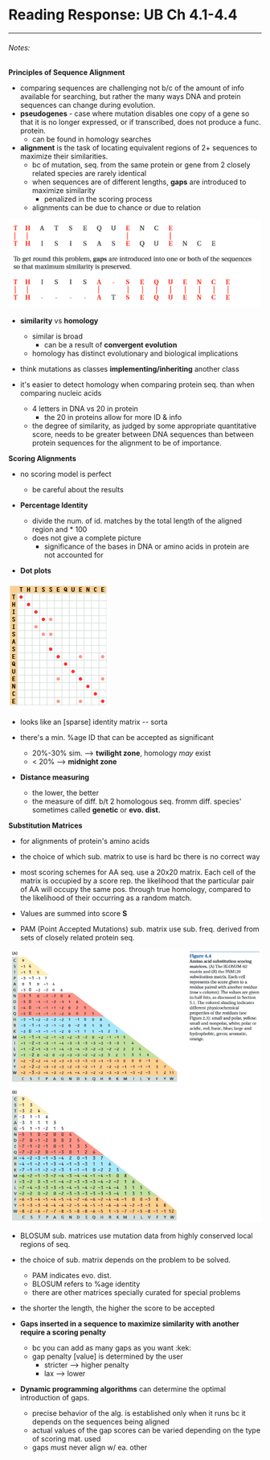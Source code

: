 # Reading Response: UB Ch 4.1-4.4
-----

###### Notes: ######


**Principles of Sequence Alignment**

- comparing sequences are challenging not b/c of the amount of info available for searching, but rather the many ways DNA and protein sequences can change during evolution.
- **pseudogenes** - case where mutation disables one copy of a gene so that it is no longer expressed, or if transcribed, does not produce a func. protein.
    - can be found in homology searches
- **alignment** is the task of locating equivalent regions of 2+ sequences to maximize their similarities.
    - bc of mutation, seq. from the same protein or gene from 2 closely related species are rarely identical
    - when sequences are of different lengths, **gaps** are introduced to maximize similarity
        - penalized in the scoring process
    - alignments can be due to chance or due to relation  
    
![gap example](./images/ch4/gapExample.png)

- **similarity** vs **homology**
    - similar is broad
        - can be a result of **convergent evolution**
    - homology has distinct evolutionary and biological implications

- think mutations as classes **implementing/inheriting** another class

- it's easier to detect homology when comparing protein seq. than when comparing nucleic acids
    - 4 letters in DNA vs 20 in protein
        - the 20 in proteins allow for more ID & info
    - the degree of similarity, as judged by some appropriate quantitative score, needs to be greater between DNA sequences than between protein sequences for the alignment to be of importance.

**Scoring Alignments**

- no scoring model is perfect
    - be careful about the results

- **Percentage Identity**
    - divide the num. of id. matches by the total length of the aligned region and * 100
    - does not give a complete picture
        - significance of the bases in DNA or amino acids in protein are not accounted for
- **Dot plots**  

![dot plot example](./images/ch4/dotplot.png)

- looks like an [sparse] identity matrix -- sorta

- there's a min. %age ID that can be accepted as significant
    - 20%-30% sim. --> **twilight zone**, homology *may* exist
    - < 20% --> **midnight zone**

- **Distance measuring**
    - the lower, the better
    - the measure of diff. b/t 2 homologous seq. fromm diff. species' sometimes called **genetic** or **evo. dist.**

**Substitution Matrices**

- for alignments of protein's amino acids
- the choice of which sub. matrix to use is hard bc there is no correct way
- most scoring schemes for AA seq. use a 20x20 matrix. Each cell of the matrix is occupied by a score rep. the likelihood that the particular pair of AA will occupy the same pos. through true homology, compared to the likelihood of their occurring as a random match.
- Values are summed into score **S**

- PAM (Point Accepted Mutations) sub. matrix use sub. freq. derived from sets of closely related protein seq.  

![sub. matrix example](./images/ch4/subMatrix_example.png)

- BLOSUM sub. matrices use mutation data from highly conserved local regions of seq.

- the choice of sub. matrix depends on the problem to be solved.
    - PAM indicates evo. dist.
    - BLOSUM refers to %age identity
    - there are other matrices specially curated for special problems

- the shorter the length, the higher the score to be accepted

- **Gaps inserted in a sequence to maximize similarity with another require a scoring penalty**
    - bc you can add as many gaps as you want :kek:
    - gap penalty [value] is determined by the user
        - stricter --> higher penalty
        - lax --> lower

- **Dynamic programming algorithms** can determine the optimal introduction of gaps.
    - precise behavior of the alg. is established only when it runs bc it depends on the sequences being aligned
    - actual values of the gap scores can be varied depending on the type of scoring mat. used
    - gaps must never align w/ ea. other